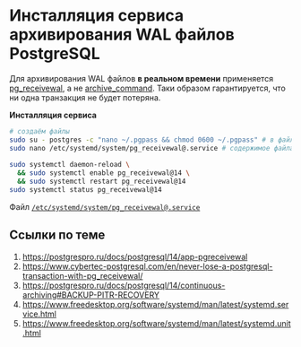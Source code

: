 # Инсталляция сервиса архивирования WAL файлов PostgreSQL

Для архивирования WAL файлов **в реальном времени** применяется [pg_receivewal](https://postgrespro.ru/docs/postgresql/14/app-pgreceivewal), а не [archive_command](https://postgrespro.ru/docs/postgresql/14/runtime-config-wal#GUC-ARCHIVE-COMMAND).
Таки образом гарантируется, что ни одна транзакция не будет потеряна.

**Инсталляция сервиса**

```bash
# создаём файлы
sudo su - postgres -c "nano ~/.pgpass && chmod 0600 ~/.pgpass" # в файле нужно сохранить пароль для пользователя bkp_replicator
sudo nano /etc/systemd/system/pg_receivewal@.service # содержимое файла см. ниже
 
sudo systemctl daemon-reload \
  && sudo systemctl enable pg_receivewal@14 \
  && sudo systemctl restart pg_receivewal@14
sudo systemctl status pg_receivewal@14
```

Файл [`/etc/systemd/system/pg_receivewal@.service`](pg_receivewal@.service)

## Ссылки по теме

1. https://postgrespro.ru/docs/postgresql/14/app-pgreceivewal
1. https://www.cybertec-postgresql.com/en/never-lose-a-postgresql-transaction-with-pg_receivewal/
1. https://postgrespro.ru/docs/postgresql/14/continuous-archiving#BACKUP-PITR-RECOVERY
1. https://www.freedesktop.org/software/systemd/man/latest/systemd.service.html
1. https://www.freedesktop.org/software/systemd/man/latest/systemd.unit.html
